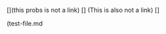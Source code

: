 []()
[](test-file.md)

[](
)
[](this probs is not a link)
[]
(This is also not a link)
[]

(test-file.md
